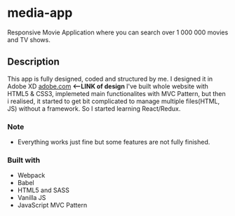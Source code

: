 # media-app
Responsive Movie Application where you can search over 1 000 000 movies and TV shows.

## Description
This app is fully designed, coded and structured by me.
I designed it in Adobe XD [adobe.com](https://xd.adobe.com/view/cdd1cfbf-5c4f-4fa1-7c95-dfca2c9d8ea9-bbe0/) **<--LINK of design**
I've built whole website with HTML5 & CSS3, implemeted main functionalites with MVC Pattern, but then i realised, it started to get bit complicated to manage multiple files(HTML, JS) without a framework. 
So I started learning React/Redux.

### Note
- Everything works just fine but some features are not fully finished. 


### Built with
- Webpack
- Babel
- HTML5 and SASS
- Vanilla JS
- JavaScript MVC Pattern

